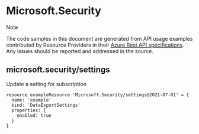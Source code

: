 # Microsoft.Security
  
> [!NOTE]
> The code samples in this document are generated from API usage examples contributed by Resource Providers in their [Azure Rest API specifications](https://github.com/Azure/azure-rest-api-specs). Any issues should be reported and addressed in the source.


## microsoft.security/settings

Update a setting for subscription
```bicep
resource exampleResource 'Microsoft.Security/settings@2021-07-01' = {
  name: 'example'
  kind: 'DataExportSettings'
  properties: {
    enabled: true
  }
}
```
